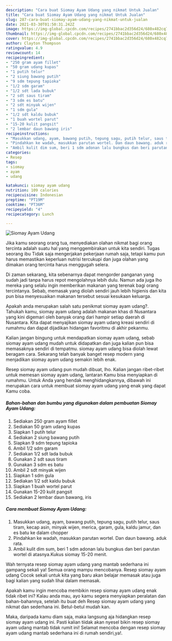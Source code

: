 ```yaml
---
description: "Cara buat Siomay Ayam Udang yang nikmat Untuk Jualan"
title: "Cara buat Siomay Ayam Udang yang nikmat Untuk Jualan"
slug: 287-cara-buat-siomay-ayam-udang-yang-nikmat-untuk-jualan
date: 2021-03-30T01:50:31.242Z
image: https://img-global.cpcdn.com/recipes/2741bbac2d356d24/680x482cq70/siomay-ayam-udang-foto-resep-utama.jpg
thumbnail: https://img-global.cpcdn.com/recipes/2741bbac2d356d24/680x482cq70/siomay-ayam-udang-foto-resep-utama.jpg
cover: https://img-global.cpcdn.com/recipes/2741bbac2d356d24/680x482cq70/siomay-ayam-udang-foto-resep-utama.jpg
author: Clayton Thompson
ratingvalue: 4.9
reviewcount: 14
recipeingredient:
- "250 gram ayam fillet"
- "50 gram udang kupas"
- "1 putih telur"
- "2 siung bawang putih"
- "9 sdm tepung tapioka"
- "1/2 sdm garam"
- "1/2 sdt lada bubuk"
- "2 sdt saus tiram"
- "3 sdm es batu"
- "2 sdt minyak wijen"
- "1 sdm gula"
- "1/2 sdt kaldu bubuk"
- "1 buah wortel parut"
- "15-20 kulit pangsit"
- "2 lembar daun bawang iris"
recipeinstructions:
- "Masukkan udang, ayam, bawang putih, tepung sagu, putih telur, saus tiram, kecap asin, minyak wijen, merica, garam, gula, kaldu jamur, dan es batu ke dalam chopper"
- "Pindahkan ke wadah, masukkan parutan wortel. Dan daun bawang. aduk rata."
- "Ambil kulit dim sum, beri 1 sdm adonan lalu bungkus dan beri parutan wortel di atasnya.Kukus siomay 15-20 menit."
categories:
- Resep
tags:
- siomay
- ayam
- udang

katakunci: siomay ayam udang 
nutrition: 109 calories
recipecuisine: Indonesian
preptime: "PT19M"
cooktime: "PT36M"
recipeyield: "4"
recipecategory: Lunch

---
```



![Siomay Ayam Udang](https://img-global.cpcdn.com/recipes/2741bbac2d356d24/680x482cq70/siomay-ayam-udang-foto-resep-utama.jpg)

Jika kamu seorang orang tua, menyediakan olahan nikmat bagi orang tercinta adalah suatu hal yang menggembirakan untuk kita sendiri. Tugas seorang ibu Tidak saja mengerjakan pekerjaan rumah saja, tetapi kamu pun harus memastikan keperluan nutrisi tercukupi dan juga olahan yang dimakan orang tercinta harus menggugah selera.

Di zaman  sekarang, kita sebenarnya dapat mengorder panganan yang sudah jadi tanpa harus repot mengolahnya lebih dulu. Namun ada juga lho mereka yang selalu ingin memberikan makanan yang terenak bagi orang tercintanya. Sebab, memasak yang diolah sendiri jauh lebih higienis dan kita pun bisa menyesuaikan makanan tersebut sesuai kesukaan keluarga. 



Apakah anda merupakan salah satu penikmat siomay ayam udang?. Tahukah kamu, siomay ayam udang adalah makanan khas di Nusantara yang kini digemari oleh banyak orang dari hampir setiap daerah di Nusantara. Kita dapat menyajikan siomay ayam udang kreasi sendiri di rumahmu dan dapat dijadikan hidangan favoritmu di akhir pekanmu.

Kalian jangan bingung untuk mendapatkan siomay ayam udang, sebab siomay ayam udang mudah untuk didapatkan dan juga kalian pun bisa memasaknya sendiri di tempatmu. siomay ayam udang bisa diolah lewat beragam cara. Sekarang telah banyak banget resep modern yang menjadikan siomay ayam udang semakin lebih enak.

Resep siomay ayam udang pun mudah dibuat, lho. Kalian jangan ribet-ribet untuk memesan siomay ayam udang, lantaran Kamu bisa menyiapkan di rumahmu. Untuk Anda yang hendak menghidangkannya, dibawah ini merupakan cara untuk membuat siomay ayam udang yang enak yang dapat Kamu coba.

<!--inarticleads1-->

##### Bahan-bahan dan bumbu yang digunakan dalam pembuatan Siomay Ayam Udang:

1. Sediakan 250 gram ayam fillet
1. Sediakan 50 gram udang kupas
1. Siapkan 1 putih telur
1. Sediakan 2 siung bawang putih
1. Siapkan 9 sdm tepung tapioka
1. Ambil 1/2 sdm garam
1. Sediakan 1/2 sdt lada bubuk
1. Gunakan 2 sdt saus tiram
1. Gunakan 3 sdm es batu
1. Ambil 2 sdt minyak wijen
1. Siapkan 1 sdm gula
1. Sediakan 1/2 sdt kaldu bubuk
1. Siapkan 1 buah wortel parut
1. Gunakan 15-20 kulit pangsit
1. Sediakan 2 lembar daun bawang, iris




<!--inarticleads2-->

##### Cara membuat Siomay Ayam Udang:

1. Masukkan udang, ayam, bawang putih, tepung sagu, putih telur, saus tiram, kecap asin, minyak wijen, merica, garam, gula, kaldu jamur, dan es batu ke dalam chopper
1. Pindahkan ke wadah, masukkan parutan wortel. Dan daun bawang. aduk rata.
1. Ambil kulit dim sum, beri 1 sdm adonan lalu bungkus dan beri parutan wortel di atasnya.Kukus siomay 15-20 menit.




Wah ternyata resep siomay ayam udang yang mantab sederhana ini gampang sekali ya! Semua orang mampu mencobanya. Resep siomay ayam udang Cocok sekali untuk kita yang baru akan belajar memasak atau juga bagi kalian yang sudah lihai dalam memasak.

Apakah kamu ingin mencoba membikin resep siomay ayam udang enak tidak ribet ini? Kalau anda mau, ayo kamu segera menyiapkan peralatan dan bahan-bahannya, setelah itu buat deh Resep siomay ayam udang yang nikmat dan sederhana ini. Betul-betul mudah kan. 

Maka, daripada kamu diam saja, maka langsung aja hidangkan resep siomay ayam udang ini. Pasti kalian tiidak akan nyesel bikin resep siomay ayam udang mantab tidak rumit ini! Selamat mencoba dengan resep siomay ayam udang mantab sederhana ini di rumah sendiri,ya!.

